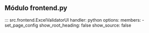 ## Módulo frontend.py

::: src.frontend.ExcelValidatorUI
    handler: python
    options:
      members:
        - set_page_config
      show_root_heading: false
      show_source: false
